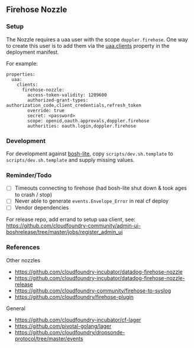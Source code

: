 ## Firehose Nozzle

### Setup

The Nozzle requires a uaa user with the scope `doppler.firehose`. One way to create this user
is to add them via the
[uaa.clients](https://github.com/cloudfoundry/uaa-release/blob/master/jobs/uaa/spec)
property in the deployment manifest.

For example:

```
properties:
  uaa:
    clients:
      firehose-nozzle:
        access-token-validity: 1209600
        authorized-grant-types: authorization_code,client_credentials,refresh_token
        override: true
        secret: <password>
        scope: openid,oauth.approvals,doppler.firehose
        authorities: oauth.login,doppler.firehose
```

### Development

For development against
[bosh-lite](https://github.com/cloudfoundry/bosh-lite),
copy `scripts/dev.sh.template` to `scripts/dev.sh.template` and supply missing values.

### Reminder/Todo

- [ ] Timeouts connecting to firehose (had bosh-lite shut down & took ages to crash / stop)
- [ ] Never able to generate `events.Envelope_Error` in real cf deploy
- [ ] Vendor dependencies

For release repo, add errand to setup uaa client, see:
https://github.com/cloudfoundry-community/admin-ui-boshrelease/tree/master/jobs/register_admin_ui

### References

Other nozzles
* https://github.com/cloudfoundry-incubator/datadog-firehose-nozzle
* https://github.com/cloudfoundry-incubator/datadog-firehose-nozzle-release
* https://github.com/cloudfoundry-community/firehose-to-syslog
* https://github.com/cloudfoundry/firehose-plugin

General
* https://github.com/cloudfoundry-incubator/cf-lager
* https://github.com/pivotal-golang/lager
* https://github.com/cloudfoundry/dropsonde-protocol/tree/master/events
